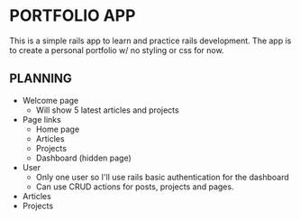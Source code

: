 # PORTFOLIO APP

This is a simple rails app to learn and practice rails development.
The app is to create a personal portfolio w/ no styling or css for now.

## PLANNING
* Welcome page
  - Will show 5 latest articles and projects
* Page links
  - Home page
  - Articles
  - Projects
  - Dashboard (hidden page)
* User
  - Only one user so I'll use rails basic authentication for the dashboard
  - Can use CRUD actions for posts, projects and pages.
* Articles
* Projects
